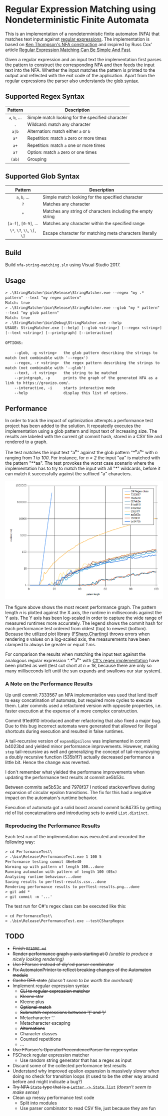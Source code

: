 # Regular Expression Matching using Nondeterministic Finite Automata

This is an implementation of a nondeterministic finite automaton (NFA) that matches text input against [regular expressions](https://en.wikipedia.org/wiki/Regular_expression). The implementation is based on [Ken Thompson's NFA construction](https://en.wikipedia.org/wiki/Thompson%27s_construction) and inspired by Russ Cox' article [Regular Expression Matching Can Be Simple And Fast](https://swtch.com/~rsc/regexp/regexp1.html).

Given a regular expression and an input text the implementation first parses the pattern to construct the corresponding NFA and then feeds the input text into the NFA. Whether the input matches the pattern is printed to the output and reflected with the exit code of the application. Apart from the regular expressions the parser also understands the [glob syntax](https://en.wikipedia.org/wiki/Glob_(programming)).

## Supported Regex Syntax

| Pattern                      | Description                                                 |
|:----------------------------:| ----------------------------------------------------------- |
| `a`, `b`, …                  | Simple match looking for the specified character            |
| `.`                          | Wildcard: match any character                               |
| `a\|b`                       | Alternation: match either `a` or `b`                        |
| `a*`                         | Repetition: match `a` zero or more times                    |
| `a+`                         | Repetition: match `a` one or more times                     |
| `a?`                         | Option: match `a` zero or one times                         |
| `(ab)`                       | Grouping                                                    |

## Supported Glob Syntax

| Pattern                      | Description                                                 |
|:----------------------------:| ----------------------------------------------------------- |
| `a`, `b`, …                  | Simple match looking for the specified character            |
| `?`                          | Matches any character                                       |
| `*`                          | Matches any string of characters including the empty string |
| `[a-f]`, `[0-9]`, …          | Matches any character within the specified range            |
| `\*`, `\?`, `\\`, `\[`, `\]` | Escape character for matching meta characters literally     |

## Build

Build `nfa-string-matching.sln` using Visual Studio 2017.

## Usage

```
> .\StringMatcher\bin\Release\StringMatcher.exe --regex "my .* pattern" --text "my regex pattern"
Match: true
> .\StringMatcher\bin\Release\StringMatcher.exe --glob "my * pattern" --text "my glob pattern"
Match: true
> .\StringMatcher\bin\Debug\StringMatcher.exe --help
USAGE: StringMatcher.exe [--help] [--glob <string>] [--regex <string>] [--text <string>] [--printgraph] [--interactive]

OPTIONS:

    --glob, -g <string>   the glob pattern describing the strings to match (not combinable with '--regex')
    --regex, -r <string>  the regex pattern describing the strings to match (not combinable with '--glob')
    --text, -t <string>   the string to be matched
    --printgraph, -p      prints the graph of the generated NFA as a link to https://gravizo.com/.
    --interactive, -i     starts interactive mode
    --help                display this list of options.
```

## Performance

In order to track the impact of optimization attempts a performance test project has been added to the solution. It repeatedly executes the implementation using a glob pattern and input text of increasing size. The results are labeled with the current git commit hash, stored in a CSV file and rendered to a graph.

The test matches the input text "a<sup>n</sup>" against the glob pattern "\*<sup>n</sup>a<sup>n</sup>" with *n* ranging from *1* to *100*. For instance, for *n = 2* the input "aa" is matched with the pattern "\*\*aa". The test provokes the worst case scenario where the implementation has to try to match the input with all "\*" wildcards, before it can match it successfully against the suffixed "a" characters.

![Graph of performance test results](/PerformanceTest/perftest-results.png)

The figure above shows the most recent performance graph. The pattern length *n* is plotted against the X axis, the runtime in milliseconds against the Y axis. The Y axis has been log-scaled in order to capture the wide range of measured runtimes more accurately. The legend shows the commit hash for each performance test ordered from oldest (top) to newest (bottom). Because the utilized plot library ([FSharp.Charting](https://fslab.org/FSharp.Charting/)) throws errors when rendering `0` values on a log-scaled axis, the measurements have been clamped to always be greater or equal *1 ms*.

For comparison the results when matching the input text against the analogous regular expression ".\*<sup>n</sup>a<sup>n</sup>" with [C#'s regex implementation](https://msdn.microsoft.com/en-us/library/system.text.regularexpressions.regex%28v=vs.110%29.aspx?f=255&MSPPError=-2147217396) have been plotted as well (test cut short at *n = 18*, because there are only so many milliseconds left until the sun expands and swallows our star system).

### A Note on the Performance Results

Up until commit 7333567 an NFA implementation was used that lend itself to easy concatination of automata, but required more cycles to execute them. Later commits used a refactored version with opposite properties, i.e. faster execution at the expense of a more complex construction.

Commit 91ed910 introduced another refactoring that also fixed a major bug. Due to this bug incorrect automata were generated that allowed for illegal shortcuts during execution and resulted in false runtimes.

A tail-recursive version of `expandEpsilons` was implemented in commit b4023bd and yielded minor performance improvements. However, making `step` tail-recursive as well and generalizing the concept of tail-recursivying a doubly recursive function (535b1f7) actually decreased performance a little bit. Hence the change was reverted.

I don't remember what yielded the performane improvements when updating the performance test results at commit ae5b53c.

Between commits ae5b53c and 7978f37 I noticed stackoverflows during expansion of circular epsilon transitions. The fix for this had a negative impact on the automaton's runtime behavior.

Execution of automata got a solid boost around commit bc84735 by getting rid of list concatenations and introducing sets to avoid `List.distinct`.

### Reproducing the Performance Results

Each test run of the implementation was executed and recorded the following way:

```
> cd PerformanceTest\
> .\bin\Release\PerformanceTest.exe 1 100 5
Performance testing commit 46e6e40
Warming up with pattern of length 100...done
Running automaton with pattern of length 100 (05x)
Analyzing runtime behaviour...done
Saving results to perftest-results.csv...done
Rendering performance results to perftest-results.png...done
> git add *
> git commit -m '...'
```

The test run for C#'s regex class can be executed like this:

```
> cd PerformanceTest\
> .\bin\Release\PerformanceTest.exe --testCSharpRegex
```

## TODO

* ~~Finish `README.md`~~
* ~~Render performance graph y axis starting at 0~~ *(unable to produce a nicely looking rendering)*
* ~~Use FParsec instead of diy'ed parser combinator~~
* ~~Fix AutomatonPrinter to reflect breaking changes of the Automaton module~~
* ~~Cache DFA state~~ *(doesn't seem to be worth the overhead)*
* Implement regular expression syntax
  * ~~CLI to regular expression matcher~~
  * ~~Kleene star~~
  * ~~Kleene plus~~
  * ~~Optional match~~
  * ~~Submatch expressions between '(' and ')'~~
  * ~~Metacharacter '.'~~
  * Metacharacter escaping
  * ~~Alternations~~
  * Character classes
  * Counted repetitions
  * ...
* ~~Use FParsec's OperatorPrecendenceParser for regex syntax~~
* FSCheck regular expression matcher
  * Use random string generator that has a regex as input
* Discard some of the collected performance test results
* Understand why improved epsilon expansion is massively slower when doing no check for transition loops (it used to be the other way around before and might indicate a bug?)
* ~~Try NFA `State` type that is a `Letter -> State list`~~ *(doesn't seem to make sense)*
* Clean up messy performance test code
  * Split into modules
  * Use parser combinator to read CSV file, just because they are fun
